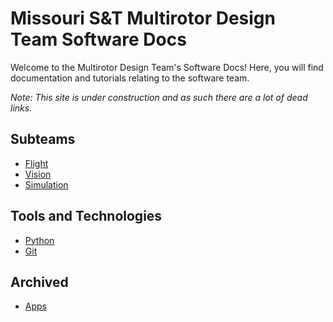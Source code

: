# Missouri S&T Multirotor Design Team Software Docs

Welcome to the Multirotor Design Team's Software Docs! Here, you will find documentation and tutorials relating to the software team.

*Note: This site is under construction and as such there are a lot of dead links.*

## Subteams

- [Flight](/flight/)
- [Vision](/vision/)
- [Simulation](/simulation/)

## Tools and Technologies

- [Python](/python/)
- [Git](/git/)

## Archived

- [Apps](/apps/)
